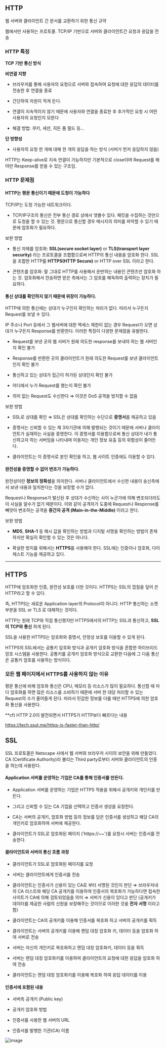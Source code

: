## HTTP

 웹 서버와 클라이언트 간 문서를 교환하기 위한 통신 규약
 
 웹에서만 사용하는 프로토콜. TCP/IP 기반으로 서버와 클라이언트간 요청과 응답을 전송
 
### HTTP 특징

 **TCP 기반 통신 방식**
 
 **비연결 지향**
 
  - 브라우저를 통해 사용자의 요청으로 서버와 접속하여 요청에 대한 응답의 데이터를 전송한 후 연결을 종료
  
  - 간단하여 자원이 적게 든다.
  
  - 연결이 지속적이지 않기 때문에 사용자와 연결을 종료한 후 추가적인 요청 시 어떤 사용자의 요청인지 모른다
  
  - 해결 방법: 쿠키, 세션, 히든 폼 필드 등...
  
 **단 방향성**
 
  - 사용자의 요청 한 개에 대해 한 개의 응답을 하는 방식 (서버가 먼저 응답하지 않음)
  
 HTTP는 Keep-alive로 지속 연결이 가능하지만 기본적으로 close이며 Request를 해야만 Response를 받을 수 있는 구조임.
 
 
### HTTP 문제점

#### HTTP는 평문 통신이기 때문에 도청이 가능하다

 TCP/IP는 도청 가능한 네트워크이다.
 
  - TCP/IP구조의 통신은 전부 통신 경로 상에서 엿볼수 있다. 패킷을 수집하는 것만으로 도청을 할 수 있는 것. 평문으로 통신할 경우 메시지의
  의미를 파악할 수 있기 때문에 암호화가 필요하다.
  
 보완 방법
   
  - 통신 자체를 암호화: **SSL(secure socket layer)** or **TLS(transport layer security)** 라는 프로토콜을 조합함으로써 HTTP의 통신 내용을
    암호화 한다. SSL을 조합한 HTTP를 **HTTPS(HTTP Secure)** or HTTP over SSL 이라고 한다.
    
  - 콘텐츠를 암호화: 말 그대로 HTTP를 사용해서 운반하는 내용인 콘텐츠만 암호화 하는 것. 암호화해서 전송하면 받은 측에서는 그 암호를 해독하여
    출력하는 장치가 필요하다.
    
#### 통신 상대를 확인하지 않기 때문에 위장이 가능하다.

 HTTP에 의한 통신에는 상대가 누구인지 확인하는 처리가 없다. 따라서 누구든지 Request를 보낼 수 있다.
 
 IP 주소나 Port 등에서 그 웹서버에 대한 액세스 제한이 없는 경우 Request가 오면 상대가 누구든지 Response를 반환한다. 이러한 특징이 다양한
 문제점을 유발한다.
 
  - Request를 보낸 곳의 웹 서버가 원래 의도한 response를 보내야 하는 웹 서버인지 확인 불가
  
  - Response를 반환한 곳의 클라이언트가 원래 의도한 Request를 보낸 클라이언트인지 확인 불가
  
  - 통신하고 있는 상대가 접근이 허가된 상대인지 확인 불가
  
  - 어디에서 누가 Request를 했는지 확인 불가
  
  - 의미 없는 Request도 수신한다 ⇒ 이것은 DoS 공격을 방지할 수 없음
  
 보완 방법
 
  - SSL로 상대를 확인 ⇒ SSL은 상대를 확인하는 수단으로 **증명서**를 제공하고 있음
  
  - 증명서는 신뢰할 수 있는 제 3자기관에 의해 발행되는 것이기 때문에 서버나 클라이언트가 실재하는 사실을 증명한다. 이 증명서를 이용함으로써
  통신 상대가 내가 통신하고자 하는 서버임을 나타내며 이용자는 개인 정보 유출 등의 위험성이 줄어든다.
  
  - 클라이언트는 이 증명서로 본인 확인을 하고, 웹 사이트 인증에도 이용할 수 있다.

#### 완전성을 증명할 수 없어 변조가 가능하다.
 
 완전성이란 **정보의 정확성**을 의미한다. 서버나 클라이언트에서 수신한 내용이 송신측에서 보낸 내용과 일치한다는 것을 보장할 수가 없다.
 
 Request나 Response가 발신된 후 상대가 수신하는 사이 누군가에 의해 변조되더라도 이 사실을 알수가 없기 때문이다. 이와 같이 공격자가 도중에 
 Request나 Response를 빼앗아 변조하는 공격을 **중간자 공격 (Main-in-the-Middle)** 이라고 한다.
 
 보완 방법
  
  - **MD5**, **SHA-1** 등 해시 값을 확인하는 방법과 디지털 서명을 확인하는 방법이 존재하지만 확실히 확인할 수 있는 것은 아니다.
  
  - 확실한 방지를 위해서는 **HTTPS**를 사용해야 한다. SSL에는 인증이나 암호화, 다이제스트 기능을 제공하고 있다.

- - -

## HTTPS

 HTTP에 암호화한 인증, 완전성 보호를 더한 것이다. HTTPS는 SSL의 껍질을 덮어 쓴 HTTP라고 할 수 있다. 
 
 즉, HTTPS는 새로운 Application layer의 Protocol이 아니다. HTTP 통신하는 소켓 부분을 SSL or TLS 로 대체하는 것이다.
 
 HTTP는 원래 TCP와 직접 통신했지만 HTTPS에서의 HTTP는 SSL과 통신하고, **SSL이 TCP와 통신** 하게 된다. 
 
 SSL을 사용한 HTTPS는 암호화와 증명서, 안정성 보호를 이용할 수 있게 된다.
 
 HTTPS의 SSL에서는 공통키 암호화 방식과 공개키 암호화 방식을 혼합한 하이브리드 암호 시스템을 사용한다. 공통키를 공개키 암호화 방식으로 교환한 다음에
 그 다음 통신은 공통키 암호를 사용하는 방식이다.
 
### 모든 웹 페이지에서 HTTPS를 사용하지 않는 이유

 평문 통신에 비해 암호화 통신은 CPU, 메모리 등 리소스가 많이 필요하다. 통신할 때 마다 암호화를 하면 많은 리소스를 소비하기 때문에 
 서버 한 대당 처리할 수 있는 Request의 수가 줄어들게 된다. 따라서 민감한 정보를 다룰 때만 HTTPS에 의한 암호화 통신을 사용한다.
 
 **cf) HTTP 2.0이 발전되면서 HTTPS가 HTTP보다 빠르다는 내용 
   
   https://tech.ssut.me/https-is-faster-than-http/
 

## SSL

 SSL 프로토콜은 Netscape 사에서 웹 서버와 브라우저 사이의 보안을 위해 만들었다. CA (Certificate Authority)라 불리는 Third party로부터
 서버와 클라이언트의 인증을 하는데 사용된다.
 
 #### Application 서버를 운영하는 기업은 CA를 통해 인증서를 만든다.
 
  - Application 서버를 운영하는 기업은 HTTPS 적용을 위해서 공개키와 개인키를 만든다.
  
  - 그리고 신뢰할 수 있는 CA 기업을 선택하고 인증서 생성을 요청한다.
  
  - CA는 서버의 공개키, 암호화 방법 등의 정보를 담은 인증서를 생성하고 해당 CA의 개인키로 암호화하여 서버에 제공한다.
  
  - 클라이언트가 SSL로 암호화된 페이지 ('https://~~')를 요청시 서버는 인증서를 전송한다.
  
 #### 클라이언트와 서버의 통신 흐름 과정
 
  - 클라이언트가 SSL로 암호화된 페이지를 요청
  
  - 서버는 클라이언트에게 인증서를 전송
  
  - 클라이언트는 인증서가 신용이 있는 CA로 부터 서명된 것인지 판단 ⇒ 브라우저내의 CA 리스트와 해당 CA 공개키를 이용하여 인증서의 복호화가
  가능하다면 접속한 사이트가 CA에 의해 검토되었음을 의미 ⇒ 서버가 신용이 있다고 판단 (공개키가 데이터를 제공한 사람의 신원을 보장해주는 것이므로 이러한 것을 **전자 서명** 이라고 함)
  
  - 클라이언트는 CA의 공개키를 이용해 인증서를 복호화 하고 서버의 공개키를 획득
  
  - 클라이언트는 서버의 공개키를 이용해 랜덤 대칭 암호화 키, 데이터 등을 암호화 하여 서버로 전송
  
  - 서버는 자신의 개인키로 복호화하고 랜덤 대칭 암호화키, 데이터 등을 획득
  
  - 서버는 랜덤 대칭 암호화키를 이용하여 클라이언트의 요청에 대한 응답을 암호화 하여 전송
  
  - 클라이언트는 랜덤 대칭 암호화키를 이용해 복호화 하여 응답 데이터를 이용
  
 #### 인증서에 포함된 내용
 
  - 서버측 공개키 (Public key)
  
  - 공개키 암호화 방법
  
  - 인증서를 사용한 웹 서버의 URL
  
  - 인증서를 발행한 기관(CA) 이름
  
  ![image](https://user-images.githubusercontent.com/32594290/101058013-09463d80-35d0-11eb-815c-ac5ab4cec6c2.png)

